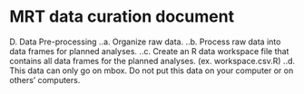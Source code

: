 # MRT data curation document #


D. Data Pre-processing 
..a.	Organize raw data. 
..b.	Process raw data into data frames for planned analyses.
..c.	Create an R data workspace file that contains all data frames for the planned analyses. (ex. workspace.csv.R)
..d.	This data can only go on mbox.  Do not put this data on your computer or on others’ computers.

